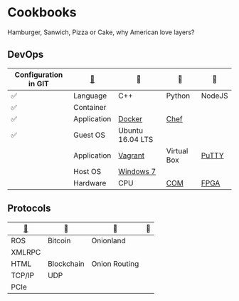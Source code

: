 # Cookbooks

Hamburger, Sanwich, Pizza or Cake, why American love layers?

## DevOps

|Configuration in GIT|[:leaves:](https://www.webpagefx.com/tools/emoji-cheat-sheet/)|     :sunflower:        |     :herb:        | :tulip:|
|----------------|----------|----------|----------|----------|
|:white_check_mark:|Language| C++ | Python | NodeJS |
|:white_check_mark:|Container|  |  |
|:white_check_mark:|Application| [Docker](VCD/Docker) | [Chef](VCD/Chef) |
|:white_check_mark:|Guest OS| Ubuntu 16.04 LTS |  |
||Application| [Vagrant](VCD/Vagrant) | Virtual Box |[PuTTY](Tool/PuTTY.md)|
||Host OS| [Windows 7](Tools/Windows) |
||Hardware| CPU | [COM](https://en.wikipedia.org/wiki/Computer-on-module) | [FPGA](https://en.wikipedia.org/wiki/Field-programmable_gate_array) |


## Protocols

|[:leaves:](https://www.webpagefx.com/tools/emoji-cheat-sheet/)|     :sunflower:        |     :herb:        | :tulip:|
|--------------------------|----------|----------|----------|
|ROS| Bitcoin | Onionland|
|XMLRPC||  |  |
|HTML|Blockchain| Onion Routing |
|TCP/IP| UDP |
|PCIe|
